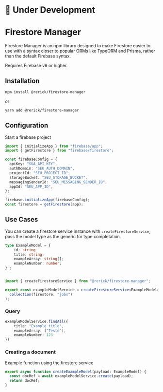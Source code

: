 
# 🚧 Under Development
# Firestore Manager
Firestore Manager is an npm library designed to make Firestore easier to use with a syntax closer to popular ORMs like TypeORM and Prisma, rather than the default Firebase syntax.

Requires Firebase v9 or higher.

## Installation

```bash
npm install @rerick/firestore-manager
```

or

```bash
yarn add @rerick/firestore-manager
```


## Configuration

Start a firebase project

```typescript
import { initializeApp } from "firebase/app";
import { getFirestore } from "firebase/firestore";

const firebaseConfig = {
  apiKey: "SUA_API_KEY",
  authDomain: "SEU_AUTH_DOMAIN",
  projectId: "SEU_PROJECT_ID",
  storageBucket: "SEU_STORAGE_BUCKET",
  messagingSenderId: "SEU_MESSAGING_SENDER_ID",
  appId: "SEU_APP_ID",
};

firebase.initializeApp(firebaseConfig);
const firestore = getFirestore(app);
```

## Use Cases


You can create a firestore service instance with `createFirestoreService`, pass the model type as the generic for type completation.

```typescript
type ExampleModel = {
    id: string
    title: string;
    exampleArray: string[];
    exampleNumber: number;
} ;


import { createFirestoreService } from "@rerick/firestore-manager";

export const exampleModelService = createFirestoreService<ExampleModel>(
  collection(firestore, "jobs")
);
```
### Query

```typescript
exampleModelService.findAll({
    title: "Example title",
    exampleArray: ["Teste"],
    exampleNumber: 123
})
```

### Creating a document
Example function using the firestore service  

```typescript
export async function createExampleModel(payload: ExampleModel) {
  const docRef = await exampleModelService.create(payload);
  return docRef;
}
```